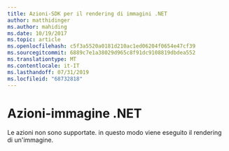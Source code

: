 ```yaml
---
title: Azioni-SDK per il rendering di immagini .NET
author: matthidinger
ms.author: mahiding
ms.date: 10/19/2017
ms.topic: article
ms.openlocfilehash: c5f3a5520a0181d210ac1ed06204f0654e47cf39
ms.sourcegitcommit: 6889c7e1a38029d965c8f91dc9108819dbdea552
ms.translationtype: MT
ms.contentlocale: it-IT
ms.lasthandoff: 07/31/2019
ms.locfileid: "68732818"
---
```

# <a name="actions---net-image"></a>Azioni-immagine .NET

Le azioni non sono supportate. in questo modo viene eseguito il rendering di un'immagine.